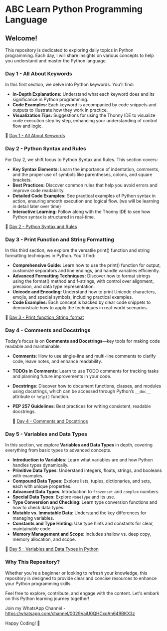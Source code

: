 # ABC Learn Python Programming Language

## Welcome!

This repository is dedicated to exploring daily topics in Python programming. Each day, I will share insights on various concepts to help you understand and master the Python language.

### Day 1 - All About Keywords

In this first section, we delve into Python keywords. You'll find:

- **In-Depth Explanations:** Understand what each keyword does and its significance in Python programming.
- **Code Examples:** Each keyword is accompanied by code snippets and outputs to illustrate how they work in practice.
- **Visualization Tips:** Suggestions for using the Thonny IDE to visualize code execution step by step, enhancing your understanding of control flow and logic.

🔗 [Day 1 - All About Keywords](https://github.com/anandprems/ABC_Learn_Python_Programming_Language/blob/main/Day_1_Keywords.pdf)


### Day 2 - Python Syntax and Rules

For Day 2, we shift focus to Python Syntax and Rules. This section covers:

- **Key Syntax Elements:** Learn the importance of indentation, comments, and the proper use of symbols like parentheses, colons, and square brackets.
- **Best Practices:** Discover common rules that help you avoid errors and improve code readability.
- **Detailed Code Examples:** See practical examples of Python syntax in action, ensuring smooth execution and logical flow. (we will be learning in detail later over time)
- **Interactive Learning:** Follow along with the Thonny IDE to see how Python syntax is structured in real-time.

🔗 [Day 2 - Python Syntax and Rules](https://github.com/anandprems/ABC_Learn_Python_Programming_Language/blob/main/Day_2_Syntax_and_Rules.pdf)

### Day 3 - Print Function and String Formatting
In this third section, we explore the versatile print() function and string formatting techniques in Python. You'll find:

- **Comprehensive Guide:** Learn how to use the print() function for output, customize separators and line endings, and handle variables efficiently.
- **Advanced Formatting Techniques:** Discover how to format strings using the format() method and f-strings, with control over alignment, precision, and data type representation.
- **Unicode and Encoding:** Understand how to print Unicode characters, emojis, and special symbols, including practical examples.
- **Code Examples:** Each concept is backed by clear code snippets to demonstrate how to apply the techniques in real-world scenarios.

🔗 [Day 3 - Print_function_String_format](https://github.com/anandprems/ABC_Learn_Python_Programming_Language/blob/main/Day_3_Print_function_String_format.pdf)

### Day 4 - Comments and Docstrings
Today’s focus is on **Comments and Docstrings**—key tools for making code readable and maintainable.

- **Comments**: How to use single-line and multi-line comments to clarify code, leave notes, and enhance readability.
- **TODOs in Comments**: Learn to use TODO comments for tracking tasks and planning future improvements in your code.
- **Docstrings**: Discover how to document functions, classes, and modules using docstrings, which can be accessed through Python’s `__doc__` attribute or `help()` function.
- **PEP 257 Guidelines**: Best practices for writing consistent, readable docstrings.

  🔗 [Day 4 - Comments and Docstrings](https://github.com/anandprems/ABC_Learn_Python_Programming_Language/blob/main/Day_4_comments_and_docstrings.pdf)

### Day 5 - Variables and Data Types
In this section, we explore **Variables and Data Types** in depth, covering everything from basic types to advanced concepts.

- **Introduction to Variables**: Learn what variables are and how Python handles types dynamically.
- **Primitive Data Types**: Understand integers, floats, strings, and booleans with examples.
- **Compound Data Types**: Explore lists, tuples, dictionaries, and sets, each with unique properties.
- **Advanced Data Types**: Introduction to `frozenset` and `complex` numbers.
- **Special Data Types**: Explore `NoneType` and its use.
- **Type Conversion and Checking**: Learn type conversion functions and how to check data types.
- **Mutable vs. Immutable Data**: Understand the key differences for managing variables.
- **Constants and Type Hinting**: Use type hints and constants for clear, maintainable code.
- **Memory Management and Scope**: Includes shallow vs. deep copy, memory allocation, and scope.

🔗 [Day 5 - Variables and Data Types in Python](https://github.com/anandprems/ABC_Learn_Python_Programming_Language/blob/main/Day_5__Variables_and_Data_Types_in_Python.pdf)

### Why This Repository?

Whether you're a beginner or looking to refresh your knowledge, this repository is designed to provide clear and concise resources to enhance your Python programming skills.

Feel free to explore, contribute, and engage with the content. Let's embark on this Python learning journey together!

Join my WhatsApp Channel - https://whatsapp.com/channel/0029VaiU0QHCxoAn649BKX3z 

Happy Coding! 🚀
